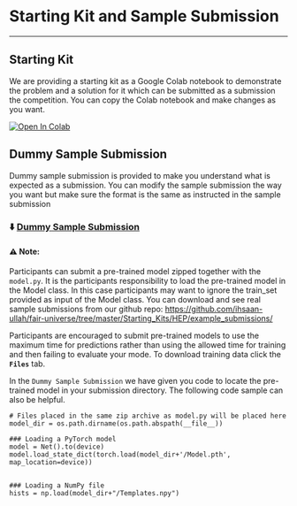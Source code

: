 # Starting Kit and Sample Submission
***

## Starting Kit
We are providing a starting kit as a Google Colab notebook to demonstrate the problem and a solution for it which can be submitted as a submission the competition. You can copy the Colab notebook and make changes as you want.  

[![Open In Colab](https://colab.research.google.com/assets/colab-badge.svg)](https://colab.research.google.com/drive/1pYB0kAC_ypunY45pk6dsFUZnUwpaZBPS?usp=sharing)


## Dummy Sample Submission
Dummy sample submission is provided to make you understand what is expected as a submission. You can modify the sample submission the way you want but make sure the format is the same as instructed in the sample submission

### ⬇️ [Dummy Sample Submission](https://www.codabench.org/datasets/download/63360834-32fb-4272-b3ad-a0cae42fa37c/)


#### ⚠️ Note:
Participants can submit a pre-trained model zipped together with the `model.py`. It is the participants responsibility to load the pre-trained model in the Model class. In this case participants may want to ignore the train_set provided as input of the Model class. 
You can download and see real sample submissions from our github repo: https://github.com/ihsaan-ullah/fair-universe/tree/master/Starting_Kits/HEP/example_submissions/

Participants are encouraged to submit pre-trained models to use the maximum time for predictions rather than using the allowed time for training and then failing to evaluate your mode. To download training data click the **`Files`** tab.

In the `Dummy Sample Submission` we have given you code to locate the pre-trained model in your submission directory. The following code sample can also be helpful.

```
# Files placed in the same zip archive as model.py will be placed here
model_dir = os.path.dirname(os.path.abspath(__file__))

### Loading a PyTorch model
model = Net().to(device)
model.load_state_dict(torch.load(model_dir+'/Model.pth',  map_location=device))

        
### Loading a NumPy file
hists = np.load(model_dir+"/Templates.npy")
```